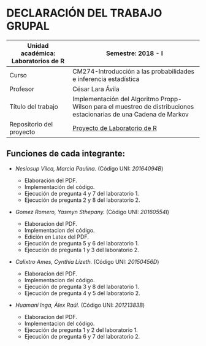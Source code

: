 # DECLARACIÓN DEL TRABAJO GRUPAL

| Unidad académica: Laboratorios de R | Semestre: 2018 - I |
| ---------- | ---------- |
| Curso| CM274-Introducción a las probabilidades e inferencia estadística  |
|Profesor| César Lara Ávila   |
| Título del trabajo|  Implementación del Algoritmo Propp-Wilson para el muestreo de distribuciones estacionarias de una Cadena de Markov|
| Repositorio del proyecto | [Proyecto de Laboratorio de R](https://github.com/CynthiaCalixtro/Proyecto-de-Laboratorio-R)|


## Funciones de cada integrante:

- *Nesiosup  Vilca, Marcia Paulina.* (Código UNI: *20164094B*)

   - Elaboración del PDF.
   - Implementación del código.
   - Ejecución de pregunta 4 y 7 del laboratorio 1.
   - Ejecución de pregunta 2 y 8 del laboratorio 2.

- *Gomez Romero, Yasmyn Sthepany.* (Código UNI: *20160554I*)

   - Elaboracion del PDF.
   - Implementacion del código.
   - Edición en Latex del PDF.
   - Ejecución de pregunta 5 y 6 del laboratorio 1.
   - Ejecución de pregunta 1 y 3 del laboratorio 2.

- *Calixtro Ames, Cynthia Lizeth.* (Código UNI: *20150456D*)

   - Elaboracion del PDF.
   - Implementacion del código.
   - Ejecución de pregunta 3 y 8 del laboratorio 1.
   - Ejecución de pregunta 4 y 5 del laboratorio 2.

- *Huamaní Inga, Álex Raúl.* (Código UNI: *20121383B*)

   - Elaboracion del PDF.
   - Implementacion del código.
   - Ejecución de pregunta 1 y 2 del laboratorio 1.
   - Ejecución de pregunta 6 y 7 del laboratorio 2.
